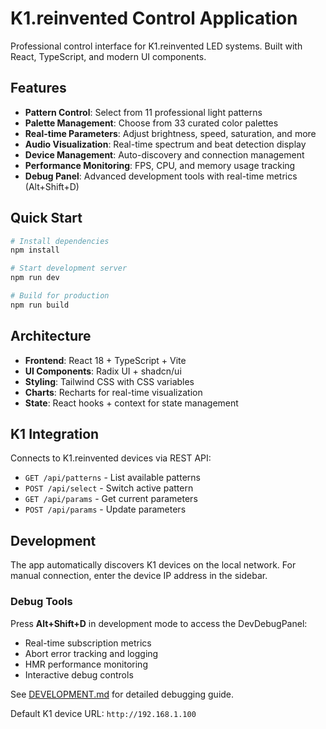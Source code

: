 
# K1.reinvented Control Application

Professional control interface for K1.reinvented LED systems. Built with React, TypeScript, and modern UI components.

## Features

- **Pattern Control**: Select from 11 professional light patterns
- **Palette Management**: Choose from 33 curated color palettes  
- **Real-time Parameters**: Adjust brightness, speed, saturation, and more
- **Audio Visualization**: Real-time spectrum and beat detection display
- **Device Management**: Auto-discovery and connection management
- **Performance Monitoring**: FPS, CPU, and memory usage tracking
- **Debug Panel**: Advanced development tools with real-time metrics (Alt+Shift+D)

## Quick Start

```bash
# Install dependencies
npm install

# Start development server
npm run dev

# Build for production
npm run build
```

## Architecture

- **Frontend**: React 18 + TypeScript + Vite
- **UI Components**: Radix UI + shadcn/ui
- **Styling**: Tailwind CSS with CSS variables
- **Charts**: Recharts for real-time visualization
- **State**: React hooks + context for state management

## K1 Integration

Connects to K1.reinvented devices via REST API:
- `GET /api/patterns` - List available patterns
- `POST /api/select` - Switch active pattern
- `GET /api/params` - Get current parameters
- `POST /api/params` - Update parameters

## Development

The app automatically discovers K1 devices on the local network. For manual connection, enter the device IP address in the sidebar.

### Debug Tools

Press **Alt+Shift+D** in development mode to access the DevDebugPanel:
- Real-time subscription metrics
- Abort error tracking and logging
- HMR performance monitoring
- Interactive debug controls

See [DEVELOPMENT.md](./DEVELOPMENT.md) for detailed debugging guide.

Default K1 device URL: `http://192.168.1.100`